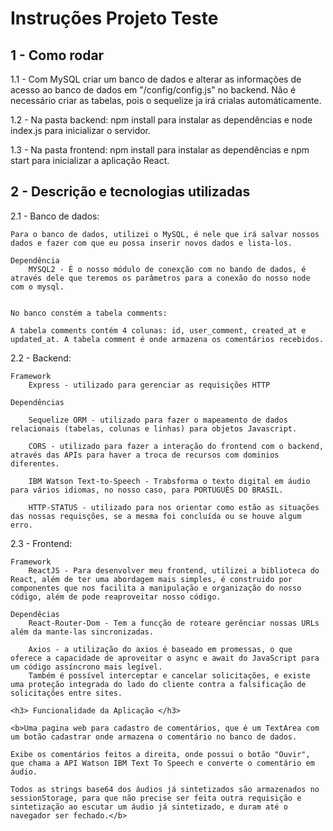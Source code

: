 
<h1> Instruções Projeto Teste</h1>

<h2>1 - Como rodar</h2>
1.1 - Com MySQL criar um banco de dados e alterar as informações de acesso ao banco de dados em "/config/config.js" no backend.
    Não é necessário criar as tabelas, pois o sequelize ja irá crialas automáticamente.

1.2 - Na pasta backend: npm install para instalar as dependências e node index.js para inicializar o servidor.

1.3 - Na pasta frontend: npm install para instalar as dependências e npm start para inicializar a aplicação React.

<h2>2 - Descrição e tecnologias utilizadas</h2>
2.1 - Banco de dados:

    Para o banco de dados, utilizei o MySQL, é nele que irá salvar nossos dados e fazer com que eu possa inserir novos dados e lista-los.
    
    Dependência
        MYSQL2 - É o nosso módulo de conexção com no bando de dados, é através dele que teremos os parâmetros para a conexão do nosso node com o mysql.

    
    No banco constém a tabela comments:

    A tabela comments contém 4 colunas: id, user_comment, created_at e updated_at. A tabela comment é onde armazena os comentários recebidos.


2.2 - Backend:

    Framework
        Express - utilizado para gerenciar as requisições HTTP
    
    Dependências

        Sequelize ORM - utilizado para fazer o mapeamento de dados relacionais (tabelas, colunas e linhas) para objetos Javascript.
        
        CORS - utilizado para fazer a interação do frontend com o backend, através das APIs para haver a troca de recursos com dominios diferentes.

        IBM Watson Text-to-Speech - Trabsforma o texto digital em áudio para vários idiomas, no nosso caso, para PORTUGUÊS DO BRASIL.

        HTTP-STATUS - utilizado para nos orientar como estão as situações das nossas requisções, se a mesma foi concluída ou se houve algum erro.



2.3 - Frontend:
    
    Framework 
        ReactJS - Para desenvolver meu frontend, utilizei a biblioteca do React, além de ter uma abordagem mais simples, é construido por componentes que nos facilita a manipulação e organização do nosso código, além de pode reaproveitar nosso código.

    Dependêcias
        React-Router-Dom - Tem a funcção de roteare gerênciar nossas URLs além da mante-las sincronizadas.
        
        Axios - a utilização do axios é baseado em promessas, o que oferece a capacidade de aproveitar o async e await do JavaScript para um código assíncrono mais legível.
        Também é possível interceptar e cancelar solicitações, e existe uma proteção integrada do lado do cliente contra a falsificação de solicitações entre sites.

    <h3> Funcionalidade da Aplicação </h3>
        
    <b>Uma pagina web para cadastro de comentários, que é um TextArea com um botão cadastrar onde armazena o comentário no banco de dados.

    Exibe os comentários feitos a direita, onde possui o botão "Ouvir", que chama a API Watson IBM Text To Speech e converte o comentário em áudio.

    Todos as strings base64 dos áudios já sintetizados são armazenados no sessionStorage, para que não precise ser feita outra requisição e sintetização ao escutar um áudio já sintetizado, e duram até o navegador ser fechado.</b>